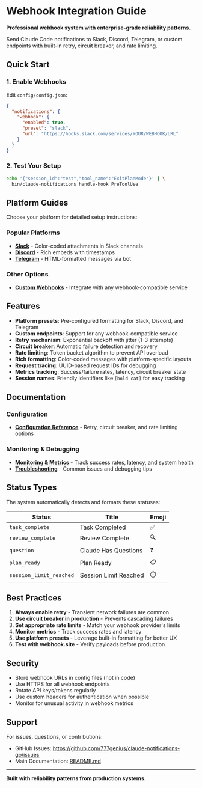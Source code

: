 # Webhook Integration Guide

**Professional webhook system with enterprise-grade reliability patterns.**

Send Claude Code notifications to Slack, Discord, Telegram, or custom endpoints with built-in retry, circuit breaker, and rate limiting.

## Quick Start

### 1. Enable Webhooks

Edit `config/config.json`:

```json
{
  "notifications": {
    "webhook": {
      "enabled": true,
      "preset": "slack",
      "url": "https://hooks.slack.com/services/YOUR/WEBHOOK/URL"
    }
  }
}
```

### 2. Test Your Setup

```bash
echo '{"session_id":"test","tool_name":"ExitPlanMode"}' | \
  bin/claude-notifications handle-hook PreToolUse
```

## Platform Guides

Choose your platform for detailed setup instructions:

### Popular Platforms

- **[Slack](slack.md)** - Color-coded attachments in Slack channels
- **[Discord](discord.md)** - Rich embeds with timestamps
- **[Telegram](telegram.md)** - HTML-formatted messages via bot

### Other Options

- **[Custom Webhooks](custom.md)** - Integrate with any webhook-compatible service

## Features

- **Platform presets**: Pre-configured formatting for Slack, Discord, and Telegram
- **Custom endpoints**: Support for any webhook-compatible service
- **Retry mechanism**: Exponential backoff with jitter (1-3 attempts)
- **Circuit breaker**: Automatic failure detection and recovery
- **Rate limiting**: Token bucket algorithm to prevent API overload
- **Rich formatting**: Color-coded messages with platform-specific layouts
- **Request tracing**: UUID-based request IDs for debugging
- **Metrics tracking**: Success/failure rates, latency, circuit breaker state
- **Session names**: Friendly identifiers like `[bold-cat]` for easy tracking

## Documentation

### Configuration
- **[Configuration Reference](configuration.md)** - Retry, circuit breaker, and rate limiting options

### Monitoring & Debugging
- **[Monitoring & Metrics](monitoring.md)** - Track success rates, latency, and system health
- **[Troubleshooting](troubleshooting.md)** - Common issues and debugging tips

## Status Types

The system automatically detects and formats these statuses:

| Status | Title | Emoji |
|--------|-------|-------|
| `task_complete` | Task Completed | ✅ |
| `review_complete` | Review Complete | 🔍 |
| `question` | Claude Has Questions | ❓ |
| `plan_ready` | Plan Ready | 📋 |
| `session_limit_reached` | Session Limit Reached | ⏱️ |

## Best Practices

1. **Always enable retry** - Transient network failures are common
2. **Use circuit breaker in production** - Prevents cascading failures
3. **Set appropriate rate limits** - Match your webhook provider's limits
4. **Monitor metrics** - Track success rates and latency
5. **Use platform presets** - Leverage built-in formatting for better UX
6. **Test with webhook.site** - Verify payloads before production

## Security

- Store webhook URLs in config files (not in code)
- Use HTTPS for all webhook endpoints
- Rotate API keys/tokens regularly
- Use custom headers for authentication when possible
- Monitor for unusual activity in webhook metrics

## Support

For issues, questions, or contributions:
- GitHub Issues: https://github.com/777genius/claude-notifications-go/issues
- Main Documentation: [README.md](../../README.md)

---

**Built with reliability patterns from production systems.**
